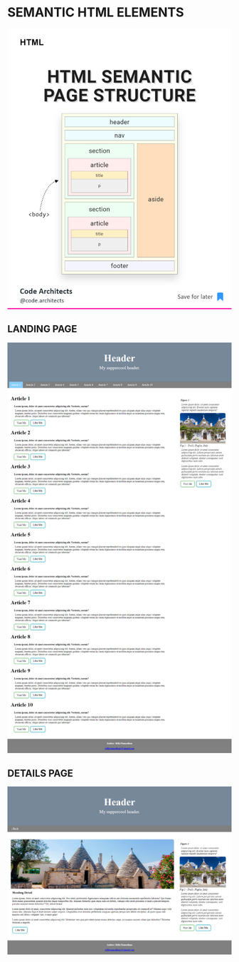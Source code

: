 # SEMANTIC HTML ELEMENTS

![](./screenshot/semantic.png)

## LANDING PAGE

![](./screenshot/landing.png)

## DETAILS PAGE

![](./screenshot/detail.png)
